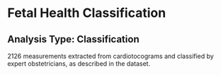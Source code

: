
# Fetal Health Classification

## Analysis Type: Classification

2126 measurements extracted from cardiotocograms and classified by expert obstetricians, as described in the dataset.